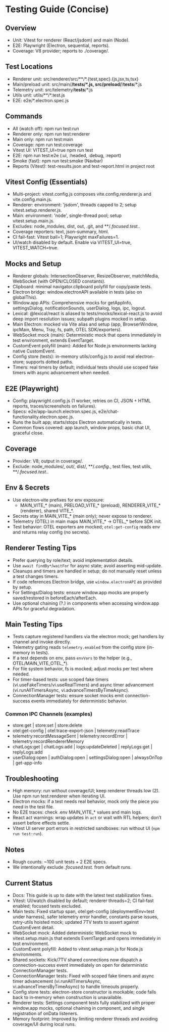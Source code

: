 # Testing Guide (Concise)

## Overview

- Unit: Vitest for renderer (React/jsdom) and main (Node).
- E2E: Playwright (Electron, sequential, reports).
- Coverage: V8 provider; reports to ./coverage/.

## Test Locations

- Renderer unit: src/renderer/src/**/*.{test,spec}.{js,jsx,ts,tsx}
- Main/preload unit: src/main/**/__tests__/*.js, src/preload/**/__tests__/*.js
- Telemetry unit: src/telemetry/__tests__/*.js
- Utils unit: utils/**/*.test.js
- E2E: e2e/*.electron.spec.js

## Commands

- All (watch off): npm run test:run
- Renderer only: npm run test:renderer
- Main only: npm run test:main
- Coverage: npm run test:coverage
- Vitest UI: VITEST_UI=true npm run test
- E2E: npm run test:e2e (:ui, :headed, :debug, :report)
 - Smoke (fast): npm run test:smoke (Navbar)
 - Reports (Vitest): test-results.json and test-report.html in project root

## Vitest Config (Essentials)

- Multi-project: vitest.config.js composes vite.config.renderer.js and vite.config.main.js.
- Renderer: environment: 'jsdom', threads capped to 2; setup vitest.setup.renderer.js.
- Main: environment: 'node', single-thread pool; setup vitest.setup.main.js.
- Excludes: node_modules, dist, out, .git, and **/*.focused.test.*.
- Coverage reporters: text, json-summary, html.
- CI fail-fast: Vitest bail=1; Playwright maxFailures=1.
- UI/watch disabled by default. Enable via VITEST_UI=true, VITEST_WATCH=true.

## Mocks and Setup

- Renderer globals: IntersectionObserver, ResizeObserver, matchMedia, WebSocket (with OPEN/CLOSED constants).
- Clipboard: minimal navigator.clipboard polyfill for copy/paste tests.
- Electron bridge: window.electronAPI available in tests (also on globalThis).
- Window.app APIs: Comprehensive mocks for getAppInfo, settingsDialog, notificationSounds, userDialog, logs, ipc, logout.
- Lexical: @lexical/react is aliased to tests/mocks/lexical-react.js to avoid deep import resolution issues; subpath plugins mocked in setup.
- Main Electron: mocked via Vite alias and setup (app, BrowserWindow, ipcMain, Menu, Tray, fs, path, OTEL SDK/exporters).
- WebSocket mock (main): Deterministic mock that opens immediately in test environment, extends EventTarget.
- CustomEvent polyfill (main): Added for Node.js environments lacking native CustomEvent.
- Config store (tests): in-memory utils/config.js to avoid real electron-store; supports dotted paths.
- Timers: real timers by default; individual tests should use scoped fake timers with async advancement when needed.

## E2E (Playwright)

- Config: playwright.config.js (1 worker, retries on CI, JSON + HTML reports, traces/screenshots on failures).
- Specs: e2e/app-launch.electron.spec.js, e2e/chat-functionality.electron.spec.js.
 - Runs the built app; starts/stops Electron automatically in tests.
 - Common flows covered: app launch, window props, basic chat UI, graceful close.

## Coverage

- Provider: V8; output in coverage/.
- Exclude: node_modules/, out/, dist/, **/*.config.*, test files, test utils, **/*.focused.test.*.

## Env & Secrets

- Use electron‑vite prefixes for env exposure:
  - MAIN_VITE_* (main), PRELOAD_VITE_* (preload), RENDERER_VITE_* (renderer), shared VITE_*.
- Secrets stay in MAIN_VITE_* (main only); never expose to renderer.
- Telemetry (OTEL) in main maps MAIN_VITE_* → OTEL_* before SDK init.
- Test behavior: OTEL exporters are mocked; `otel:get-config` reads env and returns relay config (no secrets).

## Renderer Testing Tips

- Prefer querying by role/text; avoid implementation details.
- Use `await findBy*`/`waitFor` for async state; avoid asserting mid-update.
- Cleanups and timers are handled in setup; do not manually reset unless a test changes timers.
- If code references Electron bridge, use `window.electronAPI` as provided by setup.
- For Settings/Dialog tests: ensure window.app mocks are properly saved/restored in beforeEach/afterEach.
- Use optional chaining (?.) in components when accessing window.app APIs for graceful degradation.

## Main Testing Tips

- Tests capture registered handlers via the electron mock; get handlers by channel and invoke directly.
- Telemetry gating reads `telemetry.enabled` from the config store (in-memory in tests).
- If a test depends on env, pass `envVars` to the helper (e.g., OTEL/MAIN_VITE_OTEL_*).
- For file system behavior, fs is mocked; adjust mocks per test where needed.
- For timer-based tests: use scoped fake timers (vi.useFakeTimers/vi.useRealTimers) and async timer advancement (vi.runAllTimersAsync, vi.advanceTimersByTimeAsync).
- ConnectionManager tests: ensure socket mocks emit connection-success events immediately for deterministic behavior.

### Common IPC Channels (examples)

- store:get | store:set | store:delete
- otel:get-config | otel:trace-export-json | telemetry:readTrace
- telemetry:recordMessageSent | telemetry:recordError | telemetry:recordRendererMemory
- chatLogs:get | chatLogs:add | logs:updateDeleted | replyLogs:get | replyLogs:add
- userDialog:open | authDialog:open | settingsDialog:open | alwaysOnTop | get-app-info

## Troubleshooting

- High memory: run without coverage/UI; keep renderer threads low (2). Use npm run test:renderer when iterating UI.
- Electron mocks: if a test needs real behavior, mock only the piece you need in the test file.
- No E2E traces: check .env MAIN_VITE_* values and main logs.
 - React act warnings: wrap updates in `act` or wait with RTL helpers; don’t assert before effects settle.
 - Vitest UI server port errors in restricted sandboxes: run without UI (`npm run test:run`).

## Notes

- Rough counts: ~100 unit tests + 2 E2E specs.
- We intentionally exclude *.focused.test.* from default runs.

## Current Status

- Docs: This guide is up to date with the latest test stabilization fixes.
- Vitest: UI/watch disabled by default; renderer threads=2; CI fail‑fast enabled; focused tests excluded.
- Main tests: Fixed startup span, otel:get-config (deploymentEnv=test under harness), safer telemetry error handler, constants parse issues, retry-utils hoisted mock; updated 7TV tests to assert against CustomEvent detail.
- WebSocket mock: Added deterministic WebSocket mock to vitest.setup.main.js that extends EventTarget and opens immediately in test environment.
- CustomEvent polyfill: Added to vitest.setup.main.js for Node.js environments.
- Shared sockets: Kick/7TV shared connections now dispatch a connection-success event immediately on open for deterministic ConnectionManager tests.
- ConnectionManager tests: Fixed with scoped fake timers and async timer advancement (vi.runAllTimersAsync, vi.advanceTimersByTimeAsync) to handle timeouts properly.
- Config store tests: electron-store constructor is mockable; code falls back to in‑memory when construction is unavailable.
- Renderer tests: Settings component tests fully stabilized with proper window.app mocks, optional chaining in component, and single registration of onData listeners.
- Memory footprint: Improved by limiting renderer threads and avoiding coverage/UI during local runs.

